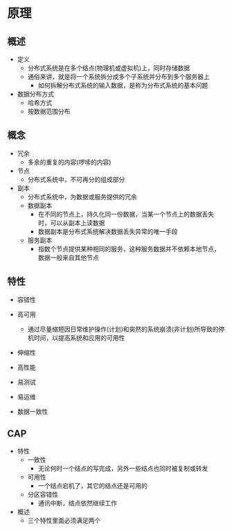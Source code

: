 # 原理
## 概述
- 定义
	- 分布式系统是在多个结点(物理机或虚拟机)上，同时存储数据
	- 通俗来讲，就是将一个系统拆分成多个子系统并分布到多个服务器上
		- 如何拆解分布式系统的输入数据，是称为分布式系统的基本问题
- 数据分布方式	
	- 哈希方式
	- 按数据范围分布

## 概念
- 冗余
	- 多余的重复的内容(啰嗦的内容)
- 节点
	- 分布式系统中，不可再分的组成部分
- 副本
	- 分布式系统中，为数据或服务提供的冗余	
    - 数据副本
		- 在不同的节点上，持久化同一份数据，当某一个节点上的数据丢失时，可以从副本上读数据
		- 数据副本是分布式系统解决数据丢失异常的唯一手段    
	- 服务副本
		- 指数个节点提供某种相同的服务，这种服务数据并不依赖本地节点，数据一般来自其他节点		

## 特性
- 容错性

- 高可用
	- 通过尽量缩短因日常维护操作(计划)和突然的系统崩溃(非计划)所导致的停机时间，以提高系统和应用的可用性

- 伸缩性

- 高性能

- 易测试

- 易运维

- 数据一致性		

## CAP
- 特性
	- 一致性
		- 无论何时一个结点的写完成，另外一些结点也同时被复制或转发
	- 可用性
		- 一个结点宕机了，其它的结点还是可用的
	- 分区容错性
		- 通讯中断，结点依然继续工作	
- 概述
	- 三个特性里面必须满足两个		